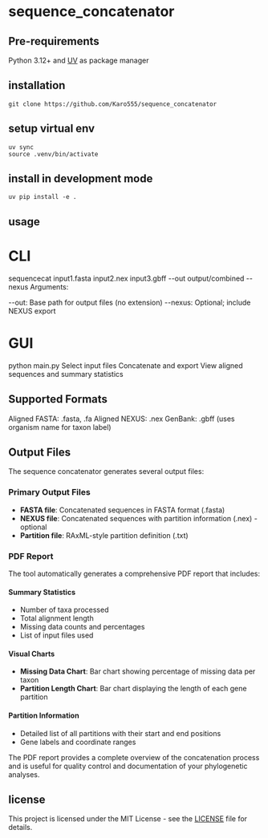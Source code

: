 # sequence_concatenator
## Pre-requirements
Python 3.12+ and [UV](https://github.com/astral-sh/uv) as package manager <br>

## installation 
`git clone https://github.com/Karo555/sequence_concatenator` <br>

## setup virtual env
`uv sync` <br>
`source .venv/bin/activate` <br>

## install in development mode
`uv pip install -e .` <br>

## usage

# CLI
sequencecat input1.fasta input2.nex input3.gbff --out output/combined --nexus
Arguments:

--out: Base path for output files (no extension)
--nexus: Optional; include NEXUS export

# GUI
python main.py
Select input files
Concatenate and export
View aligned sequences and summary statistics

## Supported Formats
Aligned FASTA: .fasta, .fa
Aligned NEXUS: .nex
GenBank: .gbff (uses organism name for taxon label)

## Output Files
The sequence concatenator generates several output files:

### Primary Output Files
- **FASTA file**: Concatenated sequences in FASTA format (.fasta)
- **NEXUS file**: Concatenated sequences with partition information (.nex) - optional
- **Partition file**: RAxML-style partition definition (.txt)

### PDF Report
The tool automatically generates a comprehensive PDF report that includes:

#### Summary Statistics
- Number of taxa processed
- Total alignment length
- Missing data counts and percentages
- List of input files used

#### Visual Charts
- **Missing Data Chart**: Bar chart showing percentage of missing data per taxon
- **Partition Length Chart**: Bar chart displaying the length of each gene partition

#### Partition Information
- Detailed list of all partitions with their start and end positions
- Gene labels and coordinate ranges

The PDF report provides a complete overview of the concatenation process and is useful for quality control and documentation of your phylogenetic analyses.

## license
This project is licensed under the MIT License - see the [LICENSE](https://github.com/Karo555/sequence_concatenator/LICENSE) file for details. <br>